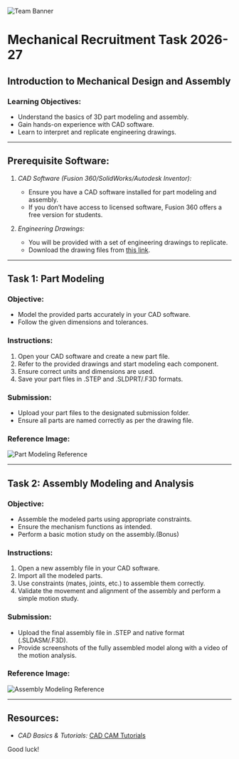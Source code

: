 ![Team Banner](/images/Team%20Banner.png)

# Mechanical Recruitment Task 2026-27

## Introduction to Mechanical Design and Assembly

### Learning Objectives:

- Understand the basics of 3D part modeling and assembly.
- Gain hands-on experience with CAD software.
- Learn to interpret and replicate engineering drawings.

---

## Prerequisite Software:

1. *CAD Software (Fusion 360/SolidWorks/Autodesk Inventor):*

   - Ensure you have a CAD software installed for part modeling and assembly.
   - If you don’t have access to licensed software, Fusion 360 offers a free version for students.

2. *Engineering Drawings:*

   - You will be provided with a set of engineering drawings to replicate.
   - Download the drawing files from [this link](https://drive.google.com/drive/folders/1YmzX0CpCGwb5VX5jUs5bLmZ9ZWYl4oAw?usp=drive_link).

---

## Task 1: Part Modeling

### Objective:

- Model the provided parts accurately in your CAD software.
- Follow the given dimensions and tolerances.

### Instructions:

1. Open your CAD software and create a new part file.
2. Refer to the provided drawings and start modeling each component.
3. Ensure correct units and dimensions are used.
4. Save your part files in .STEP and .SLDPRT/.F3D formats.

### Submission:

- Upload your part files to the designated submission folder.
- Ensure all parts are named correctly as per the drawing file.

### Reference Image:

![Part Modeling Reference](/images/mech_images/resized_partmodel.jpg)

---

## Task 2: Assembly Modeling and Analysis

### Objective:

- Assemble the modeled parts using appropriate constraints.
- Ensure the mechanism functions as intended.
- Perform a basic motion study on the assembly.(Bonus)

### Instructions:

1. Open a new assembly file in your CAD software.
2. Import all the modeled parts.
3. Use constraints (mates, joints, etc.) to assemble them correctly.
4. Validate the movement and alignment of the assembly and perform a simple motion study.

### Submission:

- Upload the final assembly file in .STEP and native format (.SLDASM/.F3D).
- Provide screenshots of the fully assembled model along with a video of the motion analysis.

### Reference Image:

![Assembly Modeling Reference](/images/mech_images/assemblypic.jpg)

---

## Resources:

- *CAD Basics & Tutorials:* [CAD CAM Tutorials](https://www.youtube.com/@CADCAMTUTORIALBYMAHTABALAM)

Good luck!
